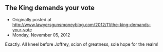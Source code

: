 ## The King demands your vote

 * Originally posted at http://www.lawyersgunsmoneyblog.com/2012/11/the-king-demands-your-vote
 * Monday, November 05, 2012

Exactly. All kneel before Joffrey, scion of greatness, sole hope for the realm!